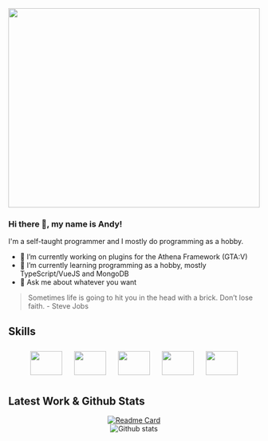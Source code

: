 <div align="center">
  <img src="https://cdn.discordapp.com/attachments/896779950051434567/992315786494484490/hmbanner.gif" width="100%" height="400px">
</div>

### Hi there 👋, my name is Andy!
I'm a self-taught programmer and I mostly do programming as a hobby. 

- 🔭 I’m currently working on plugins for the Athena Framework (GTA:V) 
- 🌱 I’m currently learning programming as a hobby, mostly TypeScript/VueJS and MongoDB
- 💬 Ask me about whatever you want 

> Sometimes life is going to hit you in the head with a brick. Don’t lose faith. - Steve Jobs

## Skills
<div align="center">
  <img src="https://cdn.jsdelivr.net/gh/devicons/devicon/icons/typescript/typescript-original.svg" style="width: 64px; height: 48px; margin: 10px;"/>
  <img src="https://cdn.jsdelivr.net/gh/devicons/devicon/icons/javascript/javascript-original.svg" style="width: 64px; height: 48px; margin: 10px;"/>
  <img src="https://cdn.jsdelivr.net/gh/devicons/devicon/icons/mongodb/mongodb-original-wordmark.svg" style="width: 64px; height: 48px; margin: 10px;"/>
  <img src="https://cdn.jsdelivr.net/gh/devicons/devicon/icons/vuejs/vuejs-original-wordmark.svg" style="width: 64px; height: 48px; margin: 10px;"/>
  <img src="https://cdn.jsdelivr.net/gh/devicons/devicon/icons/git/git-plain-wordmark.svg" style="width: 64px; height: 48px; margin: 10px;"/>
</div>

## Latest Work & Github Stats
<div align="center">
  <a href="https://github.com/Booster1212/plugin-attachmenteditor">
    <img src="https://github-readme-stats.vercel.app/api/pin/?username=Booster1212&repo=plugin-attachmenteditor&theme=dark&hide_border=true" alt="Readme Card"/>
  </a>
</div>

<div align="center">
  <img src="https://github-readme-stats.vercel.app/api?username=Booster1212&show_icons=true&theme=dark&hide_border=true&border_radius=10px" alt="Github stats"/>
</div>
